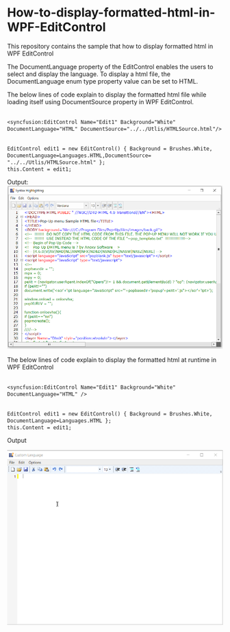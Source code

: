 # How-to-display-formatted-html-in-WPF-EditControl
This repository contains the sample that how to display formatted html in WPF EditControl

The DocumentLanguage property of the EditControl enables the users to select and display the language. To display a html file, the  DocumentLanguage enum type property value can be set to HTML. 

The below lines of code explain to display the formatted html file while loading itself using DocumentSource property in WPF EditControl.

```XAML:

<syncfusion:EditControl Name="Edit1" Background="White" DocumentLanguage="HTML" DocumentSource="../../Utlis/HTMLSource.html"/>
```

```C#:

EditControl edit1 = new EditControl() { Background = Brushes.White, DocumentLanguage=Languages.HTML,DocumentSource= "../../Utlis/HTMLSource.html" };
this.Content = edit1;
```
Output:
 ![WPF_EditControl_Display_FormattedHtml](Output_Edit_Display_FormattedHtml.png)


The below lines of code explain to display the formatted html at runtime in WPF EditControl
```XAML:

<syncfusion:EditControl Name="Edit1" Background="White" DocumentLanguage="HTML" />
```

```C#:

EditControl edit1 = new EditControl() { Background = Brushes.White, DocumentLanguage=Languages.HTML };
this.Content = edit1;
```

Output

![WPF_EditControl_Display_FormattedHtm1](Edit-FormattedHtml.gif)

